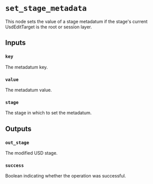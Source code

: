 # `set_stage_metadata`

This node sets the value of a stage metadatum if the stage's current UsdEditTarget is the root or session layer.

## Inputs

### `key`
The metadatum key. 

### `value`
The metadatum value. 

### `stage`
The stage in which to set the metadatum. 

## Outputs

### `out_stage`
The modified USD stage. 

### `success`
Boolean indicating whether the operation was successful.
